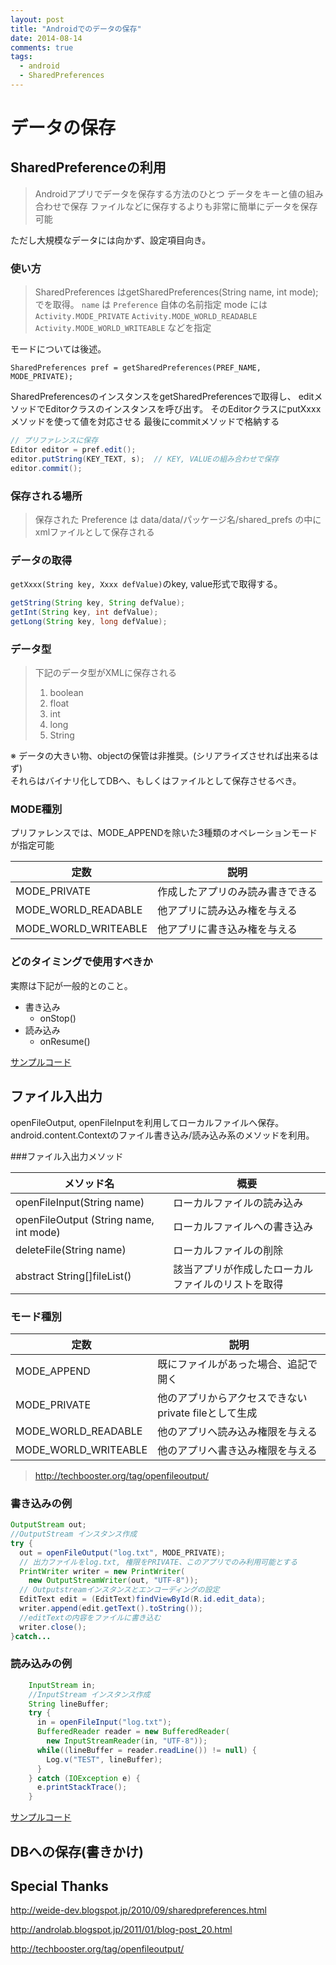 ```yaml
---
layout: post
title: "Androidでのデータの保存"
date: 2014-08-14
comments: true
tags: 
  - android
  - SharedPreferences 
---
```



# データの保存

## SharedPreferenceの利用

> Androidアプリでデータを保存する方法のひとつ
> データをキーと値の組み合わせで保存
> ファイルなどに保存するよりも非常に簡単にデータを保存可能

ただし大規模なデータには向かず、設定項目向き。

<!-- more -->

### 使い方

> SharedPreferences はgetSharedPreferences(String name, int mode);
> でを取得。
> `name` は `Preference` 自体の名前指定
> mode には
> `Activity.MODE_PRIVATE`
> `Activity.MODE_WORLD_READABLE`
> `Activity.MODE_WORLD_WRITEABLE`
> などを指定

モードについては後述。

`SharedPreferences pref = getSharedPreferences(PREF_NAME, MODE_PRIVATE);`

SharedPreferencesのインスタンスをgetSharedPreferencesで取得し、
editメソッドでEditorクラスのインスタンスを呼び出す。
そのEditorクラスにputXxxxメソッドを使って値を対応させる
最後にcommitメソッドで格納する

``` java
// プリファレンスに保存
Editor editor = pref.edit();
editor.putString(KEY_TEXT, s);  // KEY, VALUEの組み合わせで保存
editor.commit();
```

### 保存される場所
> 保存された Preference は data/data/パッケージ名/shared_prefs
> の中に xmlファイルとして保存される

### データの取得

`getXxxx(String key, Xxxx defValue)`のkey, value形式で取得する。

``` java 
getString(String key, String defValue);
getInt(String key, int defValue);
getLong(String key, long defValue);
```

### データ型

> 下記のデータ型がXMLに保存される
> 1. boolean
> 2. float
> 3. int
> 4. long
> 5. String

※ データの大きい物、objectの保管は非推奨。(シリアライズさせれば出来るはず)  
それらはバイナリ化してDBへ、もしくはファイルとして保存させるべき。

### MODE種別

プリファレンスでは、MODE_APPENDを除いた3種類のオペレーションモードが指定可能

|定数  |説明|
|-------|----|
|MODE_PRIVATE  |作成したアプリのみ読み書きできる
|MODE_WORLD_READABLE  |他アプリに読み込み権を与える
|MODE_WORLD_WRITEABLE  |他アプリに書き込み権を与える


### どのタイミングで使用すべきか

実際は下記が一般的とのこと。

* 書き込み
    * onStop()
* 読み込み
    * onResume()



[ サンプルコード ]( https://gist.github.com/iberianpig/a25ce9e12795cdd40dd1/revisions )


## ファイル入出力

openFileOutput, openFileInputを利用してローカルファイルへ保存。
android.content.Contextのファイル書き込み/読み込み系のメソッドを利用。


###ファイル入出力メソッド

|メソッド名|  概要|
|---------|------|
|openFileInput(String name)|  ローカルファイルの読み込み|
|openFileOutput (String name, int mode)|  ローカルファイルへの書き込み|
|deleteFile(String name)|  ローカルファイルの削除|
|abstract String[]fileList()|  該当アプリが作成したローカルファイルのリストを取得|

### モード種別

|定数  |説明|
|-------|----|
|MODE_APPEND| 既にファイルがあった場合、追記で開く|
|MODE_PRIVATE| 他のアプリからアクセスできないprivate fileとして生成|
|MODE_WORLD_READABLE| 他のアプリへ読み込み権限を与える|
|MODE_WORLD_WRITEABLE| 他のアプリへ書き込み権限を与える|

> http://techbooster.org/tag/openfileoutput/

### 書き込みの例

```java
OutputStream out;
//OutputStream インスタンス作成
try {
  out = openFileOutput("log.txt", MODE_PRIVATE);
  // 出力ファイルをlog.txt, 権限をPRIVATE、このアプリでのみ利用可能とする
  PrintWriter writer = new PrintWriter(
    new OutputStreamWriter(out, "UTF-8"));
  // Outputstreamインスタンスとエンコーディングの設定
  EditText edit = (EditText)findViewById(R.id.edit_data);
  writer.append(edit.getText().toString());
  //editTextの内容をファイルに書き込む
  writer.close();
}catch...
```

### 読み込みの例

```java
    InputStream in;
    //InputStream インスタンス作成
    String lineBuffer;
    try {
      in = openFileInput("log.txt");
      BufferedReader reader = new BufferedReader(
        new InputStreamReader(in, "UTF-8"));
      while((lineBuffer = reader.readLine()) != null) {
        Log.v("TEST", lineBuffer);
      }
    } catch (IOException e) {
      e.printStackTrace();
    }
```

  [ サンプルコード ]( https://gist.github.com/iberianpig/007b96e935dd607311ae/revisions )

## DBへの保存(書きかけ)


## Special Thanks

http://weide-dev.blogspot.jp/2010/09/sharedpreferences.html  

http://androlab.blogspot.jp/2011/01/blog-post_20.html  

http://techbooster.org/tag/openfileoutput/  
